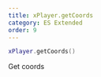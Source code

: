 ```yaml
---
title: xPlayer.getCoords
category: ES Extended
order: 9
---
```


```lua
xPlayer.getCoords()
```

Get coords
